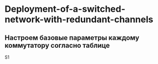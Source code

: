 # Deployment-of-a-switched-network-with-redundant-channels
## Настроем базовые параметры каждому коммутатору согласно таблице 
S1
